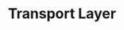 ---
layout: homework
title: Transport Layer
chapter: 3
icon: transport-layer.svg
problems:
    - TBD...
wireshark_labs:
    - "[TCP](http://www-net.cs.umass.edu/wireshark-labs/Wireshark_TCP_v8.0.pdf){:target=\"_blank\"}"
    - "[UDP](http://www-net.cs.umass.edu/wireshark-labs/Wireshark_UDP_v8.0.pdf){:target=\"_blank\"}"
---